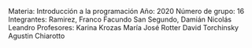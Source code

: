 Materia: Introducción a la programación 
Año: 2020
Número de grupo: 16
Integrantes: Ramirez, Franco Facundo
             San Segundo, Damián Nicolás Leandro
Profesores: Karina Krozas
            María José Rotter
            David Torchinsky
            Agustin Chiarotto
